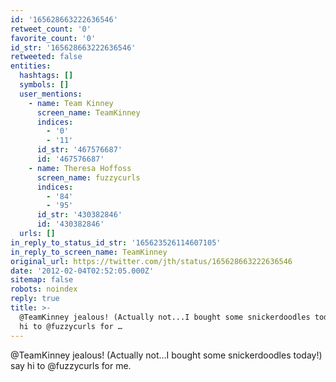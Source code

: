 ```yaml
---
id: '165628663222636546'
retweet_count: '0'
favorite_count: '0'
id_str: '165628663222636546'
retweeted: false
entities:
  hashtags: []
  symbols: []
  user_mentions:
    - name: Team Kinney
      screen_name: TeamKinney
      indices:
        - '0'
        - '11'
      id_str: '467576687'
      id: '467576687'
    - name: Theresa Hoffoss
      screen_name: fuzzycurls
      indices:
        - '84'
        - '95'
      id_str: '430382846'
      id: '430382846'
  urls: []
in_reply_to_status_id_str: '165623526114607105'
in_reply_to_screen_name: TeamKinney
original_url: https://twitter.com/jth/status/165628663222636546
date: '2012-02-04T02:52:05.000Z'
sitemap: false
robots: noindex
reply: true
title: >-
  @TeamKinney jealous! (Actually not...I bought some snickerdoodles today!) say
  hi to @fuzzycurls for …
---
```


@TeamKinney jealous! (Actually not...I bought some snickerdoodles today!) say hi to @fuzzycurls for me.
